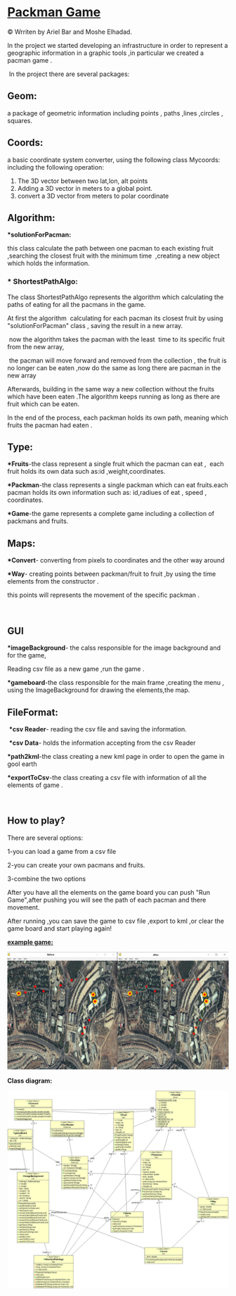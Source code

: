 <h1><span style="text-decoration: underline;"><strong>Packman Game</strong></span></h1>
<p>&copy;&nbsp;Wrriten by Ariel Bar and Moshe Elhadad.</p>
<p>In the project we started developing an infrastructure in order to represent a geographic information in a graphic tools ,in particular we created a pacman game .</p>
<p>&nbsp;In the project there are several packages:</p>
<h2>Geom:</h2>
<p>a package of geometric information including points , paths ,lines ,circles , squares.</p>
<h2>Coords:</h2>
<p>a basic coordinate system converter, using the following class Mycoords: including the following operation:</p>
<ol>
<li>The 3D vector between two lat,lon, alt points</li>
<li>Adding a 3D vector in meters to a global point.</li>
<li>convert a 3D vector from meters to polar coordinate</li>
</ol>
<h2>Algorithm:</h2>
<p><strong>*solutionForPacman:</strong></p>
<p>this class calculate the path between one pacman to each existing fruit ,searching the closest fruit with the minimum time &nbsp;,creating a new object which holds the information.</p>
<h3><strong>* ShortestPathAlgo:</strong></h3>
<p>The class ShortestPathAlgo represents the algorithm which calculating the paths of eating for all the pacmans in the game.</p>
<p>At first the algorithm&nbsp; calculating for each pacman its closest fruit by using "solutionForPacman" class , saving the result in a new array.</p>
<p>&nbsp;now the algorithm takes the pacman with the least&nbsp; time to its specific fruit from the new array,</p>
<p>&nbsp;the pacman will move forward and removed from the collection , the fruit is no longer can be eaten ,now do the same as long there are pacman in the new array</p>
<p>Afterwards, building in the same way a new collection without the fruits which have been eaten .The algorithm keeps running as long as there are fruit which can be eaten.</p>
<p>In the end of the process, each packman holds its own path, meaning which fruits the pacman had eaten .</p>
<h2>Type:</h2>
<p><strong>*Fruits</strong>-the class represent a single fruit which the pacman can eat , &nbsp;each fruit holds its own data such as:id ,weight,coordinates.</p>
<p><strong>*Packman</strong>-the class represents a single packman which can eat fruits.each pacman holds its own information such as: id,radiues of eat , speed , coordinates.</p>
<p><strong>*Game</strong>-the game represents a complete game including a collection of packmans and fruits.</p>
<h2>Maps:</h2>
<p><strong>*Convert</strong>- converting from pixels to coordinates and the other way around</p>
<p><strong>*Way</strong>- creating points between packman/fruit to fruit ,by using the time elements from the constructor .</p>
<p>this points will represents the movement of the specific packman .</p>
<p>&nbsp;</p>
<h2>GUI</h2>
<p><strong>*imageBackground</strong>- the calss responsible for the image background and for the game,</p>
<p>Reading csv file as a new game ,run the game .</p>
<p><strong>*gameboard</strong>-the class responsible for the main frame ,creating the menu , using the ImageBackground for drawing the elements,the map.</p>
<h2>FileFormat:</h2>
<p>&nbsp;<strong>*csv Reader</strong>- reading the csv file and saving the information.</p>
<p>&nbsp;<strong>*csv Data</strong>- holds the information accepting from the csv Reader</p>
<p><strong>*path2kml</strong>-the class creating a new kml page in order to open the game in gool earth</p>
<p><strong>*exportToCsv</strong>-the class creating a csv file with information of all the elements of game .</p>
<p>&nbsp;</p>
<h2>How to play?</h2>
<p>There are several options:</p>
<p>1-you can load a game from a csv file</p>
<p>2-you can create your own pacmans and fruits.</p>
<p>3-combine the two options</p>
<p>After you have all the elements on the game board you can push "Run Game",after pushing you will see the path of each pacman and there movement.</p>
<p>After running ,you can save the game to csv file ,export to kml ,or clear the game board and start playing again!</p>
<p><span style="text-decoration: underline;"><strong>example game:</strong></span></p>
<p><span style="text-decoration: underline;"><strong><img src="https://github.com/arielBar1295/Ex3/blob/master/OpenedWithImage.jpg" alt="" /></strong></span></p>
<p><strong>Class diagram:</strong></p>
<p><strong><img src="https://github.com/arielBar1295/Ex3/blob/master/class%20diagram.jpg" alt="" /></strong></p>
